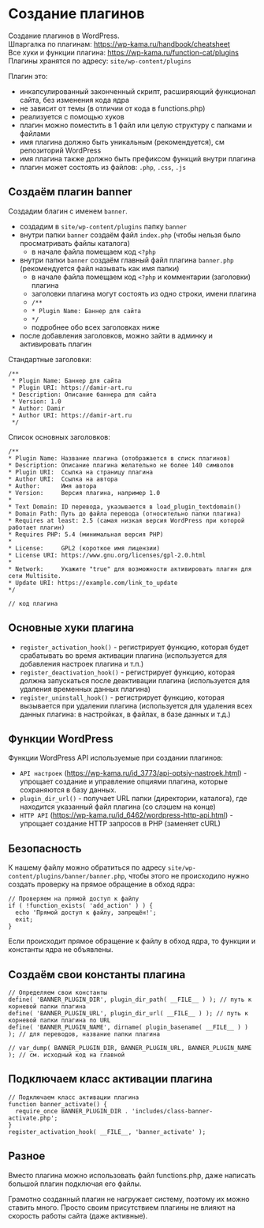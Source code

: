 # Создание плагинов
Создание плагинов в WordPress.  
Шпаргалка по плагинам: https://wp-kama.ru/handbook/cheatsheet  
Все хуки и функции плагина: https://wp-kama.ru/function-cat/plugins  
Плагины хранятся по адресу: `site/wp-content/plugins`

Плагин это:
- инкапсулированный законченный скрипт, расширяющий функционал сайта, без изменения кода ядра
- не зависит от темы (в отличии от кода в functions.php)
- реализуется с помощью хуков
- плагин можно поместить в 1 файл или целую структуру с папками и файлами
- имя плагина должно быть уникальным (рекомендуется), см репозиторий WordPress
- имя плагина также должно быть префиксом функций внутри плагина
- плагин может состоять из файлов: `.php`, `.css`, `.js`

## Создаём плагин banner
Создадим благин с именем `banner`.
- создадим в `site/wp-content/plugins` папку `banner`
- внутри папки `banner` создаём файл `index.php` (чтобы нельзя было просматривать файлы каталога)
  - в начале файла помещаем код `<?php`
- внутри папки `banner` создаём главный файл плагина `banner.php` (рекомендуется файл называть как имя папки)
  - в начале файла помещаем код `<?php` и комментарии (заголовки) плагина
  - заголовки плагина могут состоять из одно строки, имени плагина
  - `/**`
  - `* Plugin Name: Баннер для сайта`
  - `*/`
  - подробнее обо всех заголовках ниже
- после добавления заголовков, можно зайти в админку и активировать плагин

Стандартные заголовки:

    /**
     * Plugin Name: Баннер для сайта
     * Plugin URI: https://damir-art.ru
     * Description: Описание баннера для сайта
     * Version: 1.0
     * Author: Damir
     * Author URI: https://damir-art.ru
     */

Список основных заголовков:

    /**
    * Plugin Name: Название плагина (отображается в списк плагинов)
    * Description: Описание плагина желательно не более 140 символов
    * Plugin URI:  Ссылка на страницу плагина
    * Author URI:  Ссылка на автора
    * Author:      Имя автора
    * Version:     Версия плагина, например 1.0
    *
    * Text Domain: ID перевода, указывается в load_plugin_textdomain()
    * Domain Path: Путь до файла перевода (относительно папки плагина)
    * Requires at least: 2.5 (самая низкая версия WordPress при которой работает плагин)
    * Requires PHP: 5.4 (минимальная версия PHP)
    *
    * License:     GPL2 (короткое имя лицензии)
    * License URI: https://www.gnu.org/licenses/gpl-2.0.html
    *
    * Network:     Укажите "true" для возможности активировать плагин для сети Multisite.
    * Update URI: https://example.com/link_to_update
    */

    // код плагина

## Основные хуки плагина
- `register_activation_hook()` - регистрирует функцию, которая будет срабатывать во время активации плагина (используется для добавления настроек плагина и т.п.)
- `register_deactivation_hook()` - регистрирует функцию, которая должна запускаться после деактивации плагина (используется для удаления временных данных плагина)
- `register_uninstall_hook()` - регистрирует функцию, которая вызывается при удалении плагина (используется для удаления всех данных плагина: в настройках, в файлах, в базе данных и т.д.)

## Функции WordPress
Функции WordPress API используемые при создании плагинов:

- `API настроек` (https://wp-kama.ru/id_3773/api-optsiy-nastroek.html) - упрощает создание и управление опциями плагина, которые сохраняются в базу данных.
- `plugin_dir_url()` - получает URL папки (директории, каталога), где находится указанный файл плагина (со слэшем на конце)
- `HTTP API` (https://wp-kama.ru/id_6462/wordpress-http-api.html) - упрощает создание HTTP запросов в PHP (заменяет cURL)

## Безопасность
К нашему файлу можно обратиться по адресу `site/wp-content/plugins/banner/banner.php`, чтобы этого не происходило нужно создать проверку на прямое обращение в обход ядра:

    // Проверяем на прямой доступ к файлу
    if ( !function_exists( 'add_action' ) ) {
      echo 'Прямой доступ к файлу, запрещён!';
      exit;
    }

Если происходит прямое обращение к файлу в обход ядра, то функции и константы ядра не объявлены.

## Создаём свои константы плагина

    // Определяем свои константы
    define( 'BANNER_PLUGIN_DIR', plugin_dir_path( __FILE__ ) ); // путь к корневой папки плагина
    define( 'BANNER_PLUGIN_URL', plugin_dir_url( __FILE__ ) ); // путь к корневой папки плагина по URL
    define( 'BANNER_PLUGIN_NAME', dirname( plugin_basename( __FILE__ ) ) ); // для переводов, название папки плагина

    // var_dump( BANNER_PLUGIN_DIR, BANNER_PLUGIN_URL, BANNER_PLUGIN_NAME ); // см. исходный код на главной

## Подключаем класс активации плагина

    // Подключаем класс активации плагина
    function banner_activate() {
      require_once BANNER_PLUGIN_DIR . 'includes/class-banner-activate.php';
    }
    register_activation_hook( __FILE__, 'banner_activate' );

## Разное
Вместо плагина можно использовать файл functions.php, даже написать большой плагин подключая его файлы.

Грамотно созданный плагин не нагружает систему, поэтому их можно ставить много. Просто своим присутствием плагины не влияют на скорость работы сайта (даже активные).
